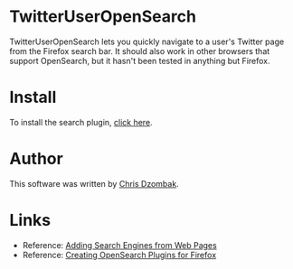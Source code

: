 # TwitterUserOpenSearch #
TwitterUserOpenSearch lets you quickly navigate to a user's Twitter page from the Firefox search bar. It should also work in other browsers that support OpenSearch, but it hasn't been tested in anything but Firefox.

# Install #
To install the search plugin, [click here](javascript:window.external.AddSearchProvider('http://github.com/cdzombak/TwitterUserOpenSearch/raw/master/twitter-user-opensearch.xml');).

# Author #
This software was written by [Chris Dzombak](http://chris.dzombak.name).

# Links #

* Reference: [Adding Search Engines from Web Pages](https://developer.mozilla.org/en/adding_search_engines_from_web_pages)
* Reference: [Creating OpenSearch Plugins for Firefox](https://developer.mozilla.org/en/creating_opensearch_plugins_for_firefox)
